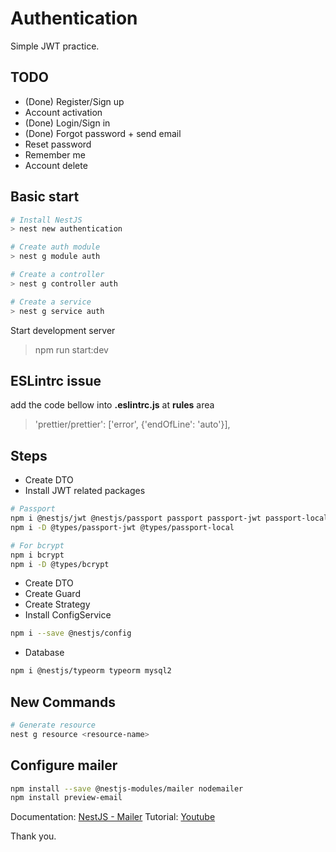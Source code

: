 # Authentication

Simple JWT practice.

## TODO

- (Done) Register/Sign up
- Account activation
- (Done) Login/Sign in
- (Done) Forgot password + send email
- Reset password
- Remember me
- Account delete

## Basic start

```bash
# Install NestJS
> nest new authentication

# Create auth module
> nest g module auth

# Create a controller
> nest g controller auth

# Create a service
> nest g service auth

```

Start development server

> npm run start:dev

## ESLintrc issue

add the code bellow into **.eslintrc.js** at **rules** area

> 'prettier/prettier': ['error', {'endOfLine': 'auto'}],

## Steps

- Create DTO
- Install JWT related packages

```bash
# Passport
npm i @nestjs/jwt @nestjs/passport passport passport-jwt passport-local
npm i -D @types/passport-jwt @types/passport-local

# For bcrypt
npm i bcrypt
npm i -D @types/bcrypt
```

- Create DTO
- Create Guard
- Create Strategy
- Install ConfigService

```bash
npm i --save @nestjs/config
```

- Database

```bash
npm i @nestjs/typeorm typeorm mysql2
```

## New Commands

```bash
# Generate resource
nest g resource <resource-name>
```

## Configure mailer

```bash
npm install --save @nestjs-modules/mailer nodemailer
npm install preview-email
```

Documentation: [NestJS - Mailer](https://nest-modules.github.io/mailer/docs/mailer)
Tutorial: [Youtube](https://www.youtube.com/watch?v=DAAxWEPCARo)

Thank you.
